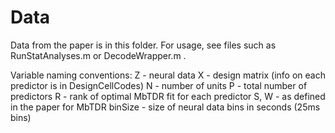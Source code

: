 # Data

Data from the paper is in this folder. For usage, see files such as RunStatAnalyses.m or DecodeWrapper.m . 

Variable naming conventions:
Z - neural data
X - design matrix (info on each predictor is in DesignCellCodes)
N - number of units
P - total number of predictors
R - rank of optimal MbTDR fit for each predictor
S, W - as defined in the paper for MbTDR
binSize - size of neural data bins in seconds (25ms bins)
